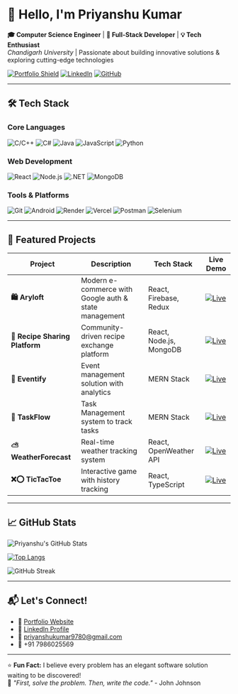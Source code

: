# 👋 Hello, I'm Priyanshu Kumar 

**🎓 Computer Science Engineer** | **🚀 Full-Stack Developer** | **💡 Tech Enthusiast**  
*Chandigarh University* | Passionate about building innovative solutions & exploring cutting-edge technologies

[![Portfolio Shield](https://img.shields.io/badge/🌐_Portfolio-8A2BE2?style=for-the-badge&logo=react&logoColor=white)](https://portfolio-8aez.onrender.com)
[![LinkedIn](https://img.shields.io/badge/LinkedIn-0A66C2?style=for-the-badge&logo=linkedin&logoColor=white)](https://www.linkedin.com/in/priyanshukumar9/)
[![GitHub](https://img.shields.io/badge/GitHub-181717?style=for-the-badge&logo=github&logoColor=white)](https://github.com/hack-09)

---

## 🛠️ Tech Stack

### **Core Languages**
![C/C++](https://img.shields.io/badge/C/C++-00599C?style=flat-square&logo=c%2B%2B&logoColor=white)
![C#](https://img.shields.io/badge/C%23-239120?style=flat-square&logo=c-sharp&logoColor=white)
![Java](https://img.shields.io/badge/Java-007396?style=flat-square&logo=openjdk&logoColor=white)
![JavaScript](https://img.shields.io/badge/JavaScript-F7DF1E?style=flat-square&logo=javascript&logoColor=black)
![Python](https://img.shields.io/badge/Python-3776AB?style=flat-square&logo=python&logoColor=white)

### **Web Development**
![React](https://img.shields.io/badge/React-61DAFB?style=flat-square&logo=react&logoColor=black)
![Node.js](https://img.shields.io/badge/Node.js-339933?style=flat-square&logo=node.js&logoColor=white)
![.NET](https://img.shields.io/badge/.NET-512BD4?style=flat-square&logo=dotnet&logoColor=white)
![MongoDB](https://img.shields.io/badge/MongoDB-47A248?style=flat-square&logo=mongodb&logoColor=white)

### **Tools & Platforms**
![Git](https://img.shields.io/badge/Git-F05032?style=flat-square&logo=git&logoColor=white)
![Android](https://img.shields.io/badge/Android-3DDC84?style=flat-square&logo=android&logoColor=white)
![Render](https://img.shields.io/badge/Render-46E3B7?style=flat-square&logo=render&logoColor=white)
![Vercel](https://img.shields.io/badge/Vercel-000000?style=flat-square&logo=vercel&logoColor=white)
![Postman](https://img.shields.io/badge/Postman-FF6C37?style=flat-square&logo=postman&logoColor=white) 
![Selenium](https://img.shields.io/badge/Selenium-43B02A?style=flat-square&logo=selenium&logoColor=white)

---

## 🚀 Featured Projects

| Project | Description | Tech Stack | Live Demo |
|---------|-------------|------------|-----------|
| **🛍️ Aryloft** | Modern e-commerce with Google auth & state management | React, Firebase, Redux | [![Live](https://img.shields.io/badge/🛍️_Demo-FF9800?style=flat-square)](https://aryloft.vercel.app/) |
| **🍳 Recipe Sharing Platform** | Community-driven recipe exchange platform | React, Node.js, MongoDB | [![Live](https://img.shields.io/badge/🌐_Live-FF6B6B?style=flat-square)](https://recipesharingplatform.onrender.com/) |
| **🎉 Eventify** | Event management solution with analytics | MERN Stack | [![Live](https://img.shields.io/badge/🚀_Demo-9C27B0?style=flat-square)](https://event-management-platform-beta.vercel.app/) |
| **📝 TaskFlow** | Task Management system to track tasks | MERN Stack | [![Live](https://img.shields.io/badge/🚀_Demo-9C27B0?style=flat-square)](https://task-management-self-sigma.vercel.app/) |
| **⛅ WeatherForecast** | Real-time weather tracking system | React, OpenWeather API | [![Live](https://img.shields.io/badge/☁️_Demo-2196F3?style=flat-square)](https://whetherforecast.onrender.com/) |
| **❌⭕ TicTacToe** | Interactive game with history tracking | React, TypeScript | [![Live](https://img.shields.io/badge/🎮_Play-4CAF50?style=flat-square)](https://tictactoe-y5p2.onrender.com/) |

---

## 📈 GitHub Stats

![Priyanshu's GitHub Stats](https://github-readme-stats.vercel.app/api?username=hack-09&show_icons=true&theme=radical)

[![Top Langs](https://github-readme-stats.vercel.app/api/top-langs/?username=hack-09&layout=compact&theme=radical)](https://github.com/hack-09)

![GitHub Streak](https://github-readme-streak-stats.herokuapp.com/?user=hack-09&theme=radical)

---

## 📬 Let's Connect!

- 🔗 [Portfolio Website](https://portfolio-8aez.onrender.com)
- 💼 [LinkedIn Profile](https://www.linkedin.com/in/priyanshukumar9/)
- 📧 priyanshukumar9780@gmail.com
- 📱 +91 7986025569

---

⭐ **Fun Fact:** I believe every problem has an elegant software solution waiting to be discovered!  
💬 *"First, solve the problem. Then, write the code."* - John Johnson
